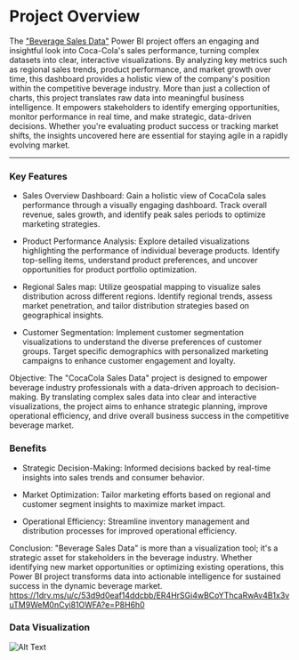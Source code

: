 # Project Overview

The ["Beverage Sales Data"](https://1drv.ms/u/c/53d9d0eaf14ddcbb/ER4HrSGi4wBCoYThcaRwAv4B1x3vuTM9WeM0nCyi81OWFA?e=3aS416) Power BI project offers an engaging and insightful look into Coca-Cola's sales performance, turning complex datasets into clear, interactive visualizations. By analyzing key metrics such as regional sales trends, product performance, and market growth over time, this dashboard provides a holistic view of the company's position within the competitive beverage industry. More than just a collection of charts, this project translates raw data into meaningful business intelligence. It empowers stakeholders to identify emerging opportunities, monitor performance in real time, and make strategic, data-driven decisions. Whether you're evaluating product success or tracking market shifts, the insights uncovered here are essential for staying agile in a rapidly evolving market.

---
### Key Features

- Sales Overview Dashboard: Gain a holistic view of CocaCola sales performance through a visually engaging dashboard. Track overall revenue, sales growth, and identify peak sales periods to optimize marketing strategies.

- Product Performance Analysis: Explore detailed visualizations highlighting the performance of individual beverage products. Identify top-selling items, understand product preferences, and uncover opportunities for product portfolio optimization.

- Regional Sales map: Utilize geospatial mapping to visualize sales distribution across different regions. Identify regional trends, assess market penetration, and tailor distribution strategies based on geographical insights.

- Customer Segmentation: Implement customer segmentation visualizations to understand the diverse preferences of customer groups. Target specific demographics with personalized marketing campaigns to enhance customer engagement and loyalty.

Objective: The "CocaCola Sales Data" project is designed to empower beverage industry professionals with a data-driven approach to decision-making. By translating complex sales data into clear and interactive visualizations, the project aims to enhance strategic planning, improve operational efficiency, and drive overall business success in the competitive beverage market.

### Benefits

- Strategic Decision-Making: Informed decisions backed by real-time insights into sales trends and consumer behavior.
  
- Market Optimization: Tailor marketing efforts based on regional and customer segment insights to maximize market impact.
  
- Operational Efficiency: Streamline inventory management and distribution processes for improved operational efficiency.
  
Conclusion: "Beverage Sales Data" is more than a visualization tool; it's a strategic asset for stakeholders in the beverage industry. Whether identifying new market opportunities or optimizing existing operations, this Power BI project transforms data into actionable intelligence for sustained success in the dynamic beverage market. https://1drv.ms/u/c/53d9d0eaf14ddcbb/ER4HrSGi4wBCoYThcaRwAv4B1x3vuTM9WeM0nCyi81OWFA?e=P8H6h0

### Data Visualization

![Alt Text](https://github.com/folukefalana/Project-2/blob/main/Beverage%20Data.pbix)

